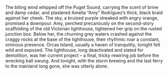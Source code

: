 The biting wind whipped off the Puget Sound, carrying the scent of brine and damp cedar, and plastered Amelia “Amy” Rodriguez’s thick, black braid against her cheek. The sky, a bruised purple streaked with angry orange, promised a downpour. Amy, perched precariously on the second-story scaffolding of the old Victorian lighthouse, tightened her grip on the rusted junction box. Below her, the churning grey waters crashed against the craggy rocks at the base of the lighthouse, their rhythmic roar a constant, ominous presence.  Orcas Island, usually a haven of tranquility, tonight felt wild and exposed. The lighthouse, long deactivated and slated for demolition, was her current project – a final, tricky rewiring job before the wrecking ball swung.  And tonight, with the storm brewing and the last ferry to the mainland long gone, she was utterly alone.
